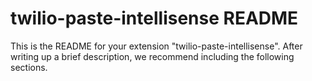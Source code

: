 # twilio-paste-intellisense README

This is the README for your extension "twilio-paste-intellisense". After writing up a brief description, we recommend including the following sections.
